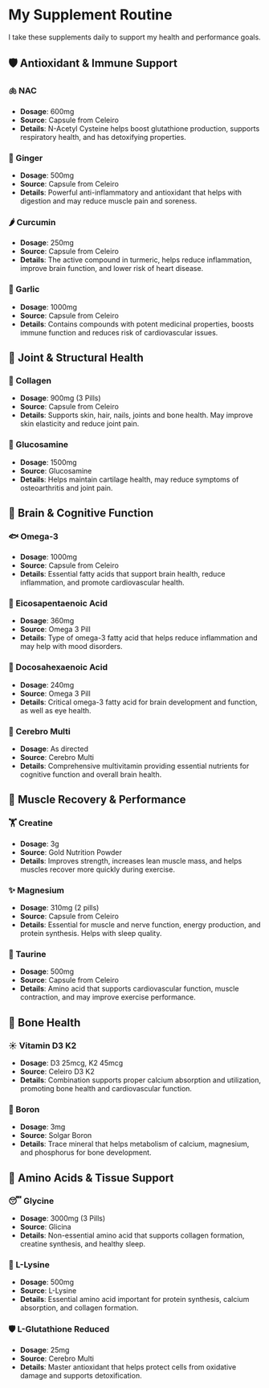 # My Supplement Routine

I take these supplements daily to support my health and performance goals.

## 🛡️ Antioxidant & Immune Support

### 🫁 NAC
- **Dosage**: 600mg
- **Source**: Capsule from Celeiro
- **Details**: N-Acetyl Cysteine helps boost glutathione production, supports respiratory health, and has detoxifying properties.

### 🌱 Ginger
- **Dosage**: 500mg
- **Source**: Capsule from Celeiro
- **Details**: Powerful anti-inflammatory and antioxidant that helps with digestion and may reduce muscle pain and soreness.

### 🌶️ Curcumin
- **Dosage**: 250mg
- **Source**: Capsule from Celeiro
- **Details**: The active compound in turmeric, helps reduce inflammation, improve brain function, and lower risk of heart disease.

### 🧄 Garlic
- **Dosage**: 1000mg
- **Source**: Capsule from Celeiro
- **Details**: Contains compounds with potent medicinal properties, boosts immune function and reduces risk of cardiovascular issues.

## 🦴 Joint & Structural Health

### 🧬 Collagen
- **Dosage**: 900mg (3 Pills)
- **Source**: Capsule from Celeiro
- **Details**: Supports skin, hair, nails, joints and bone health. May improve skin elasticity and reduce joint pain.

### 🧠 Glucosamine
- **Dosage**: 1500mg
- **Source**: Glucosamine
- **Details**: Helps maintain cartilage health, may reduce symptoms of osteoarthritis and joint pain.

## 🧠 Brain & Cognitive Function

### 🐟 Omega-3
- **Dosage**: 1000mg
- **Source**: Capsule from Celeiro
- **Details**: Essential fatty acids that support brain health, reduce inflammation, and promote cardiovascular health.

### 🐠 Eicosapentaenoic Acid
- **Dosage**: 360mg
- **Source**: Omega 3 Pill
- **Details**: Type of omega-3 fatty acid that helps reduce inflammation and may help with mood disorders.

### 🐡 Docosahexaenoic Acid
- **Dosage**: 240mg
- **Source**: Omega 3 Pill
- **Details**: Critical omega-3 fatty acid for brain development and function, as well as eye health.

### 💊 Cerebro Multi
- **Dosage**: As directed
- **Source**: Cerebro Multi
- **Details**: Comprehensive multivitamin providing essential nutrients for cognitive function and overall brain health.

## 💪 Muscle Recovery & Performance

### 🏋️ Creatine
- **Dosage**: 3g
- **Source**: Gold Nutrition Powder
- **Details**: Improves strength, increases lean muscle mass, and helps muscles recover more quickly during exercise.

### ✨ Magnesium
- **Dosage**: 310mg (2 pills)
- **Source**: Capsule from Celeiro
- **Details**: Essential for muscle and nerve function, energy production, and protein synthesis. Helps with sleep quality.

### 🔋 Taurine
- **Dosage**: 500mg
- **Source**: Capsule from Celeiro
- **Details**: Amino acid that supports cardiovascular function, muscle contraction, and may improve exercise performance.

## 🦷 Bone Health

### ☀️ Vitamin D3 K2
- **Dosage**: D3 25mcg, K2 45mcg
- **Source**: Celeiro D3 K2
- **Details**: Combination supports proper calcium absorption and utilization, promoting bone health and cardiovascular function.

### 🧪 Boron
- **Dosage**: 3mg
- **Source**: Solgar Boron
- **Details**: Trace mineral that helps metabolism of calcium, magnesium, and phosphorus for bone development.

## 🧩 Amino Acids & Tissue Support

### 😴 Glycine
- **Dosage**: 3000mg (3 Pills)
- **Source**: Glicina
- **Details**: Non-essential amino acid that supports collagen formation, creatine synthesis, and healthy sleep.

### 🔄 L-Lysine
- **Dosage**: 500mg
- **Source**: L-Lysine
- **Details**: Essential amino acid important for protein synthesis, calcium absorption, and collagen formation.

### 🛡️ L-Glutathione Reduced
- **Dosage**: 25mg
- **Source**: Cerebro Multi
- **Details**: Master antioxidant that helps protect cells from oxidative damage and supports detoxification.